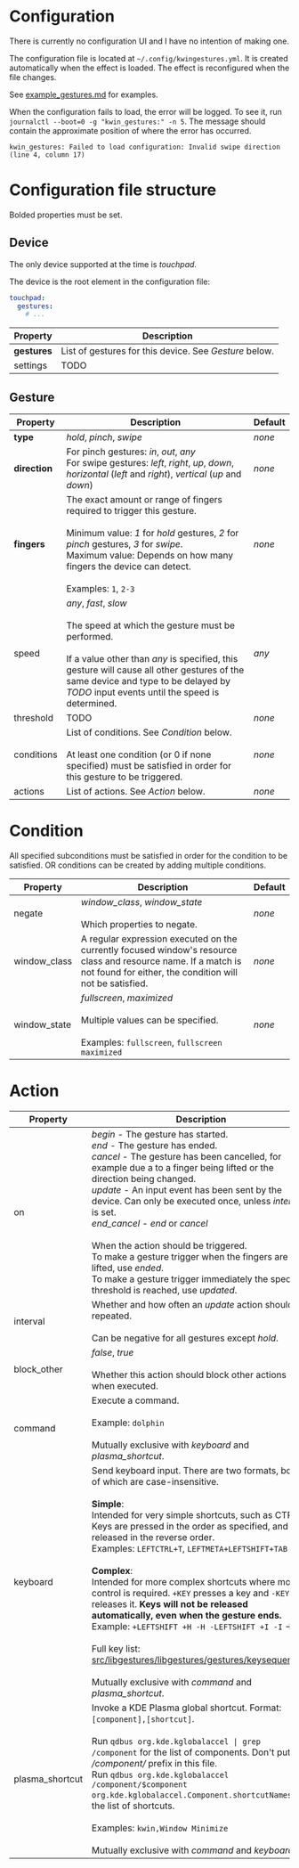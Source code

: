 # Configuration
There is currently no configuration UI and I have no intention of making one.

The configuration file is located at ``~/.config/kwingestures.yml``. It is created automatically when the effect is loaded. The effect is reconfigured when the file changes.

See [example_gestures.md](example_gestures.md) for examples.

When the configuration fails to load, the error will be logged. To see it, run ``journalctl --boot=0 -g "kwin_gestures:" -n 5``. The message should contain the approximate position of where the error has occurred.
```
kwin_gestures: Failed to load configuration: Invalid swipe direction (line 4, column 17)
```

# Configuration file structure
Bolded properties must be set.

## Device
The only device supported at the time is *touchpad*.

The device is the root element in the configuration file:
```yaml
touchpad:
  gestures:
    # ...
```

| Property     | Description                                                |
|--------------|------------------------------------------------------------|
| **gestures** | List of gestures for this device. See *Gesture* below.     |
| settings     | TODO                                                       |

## Gesture

| Property      | Description                                                                                                                                                                                                                                                                | Default |
|---------------|----------------------------------------------------------------------------------------------------------------------------------------------------------------------------------------------------------------------------------------------------------------------------|---------|
| **type**      | *hold*, *pinch*, *swipe*                                                                                                                                                                                                                                                   | *none*  |
| **direction** | For pinch gestures: *in*, *out*, *any*<br>For swipe gestures: *left*, *right*, *up*, *down*, *horizontal* (*left* and *right*), *vertical* (*up* and *down*)                                                                                                               | *none*  |
| **fingers**   | The exact amount or range of fingers required to trigger this gesture.<br><br>Minimum value: *1* for *hold* gestures, *2* for *pinch* gestures, *3* for *swipe*.<br>Maximum value: Depends on how many fingers the device can detect.<br><br>Examples: ``1``, ``2-3``      | *none*  |
| speed         | *any*, *fast*, *slow*<br><br>The speed at which the gesture must be performed.<br><br>If a value other than *any* is specified, this gesture will cause all other gestures of the same device and type to be delayed by *TODO* input events until the speed is determined. | *any*   |
| threshold     | TODO                                                                                                                                                                                                                                                                       | *none*  |
| conditions    | List of conditions. See *Condition* below.<br><br>At least one condition (or 0 if none specified) must be satisfied in order for this gesture to be triggered.                                                                                                             | *none*  |                                                                                                        
| actions       | List of actions. See *Action* below.                                                                                                                                                                                                                                       | *none*  |

# Condition
All specified subconditions must be satisfied in order for the condition to be satisfied.  OR conditions can be created by adding multiple conditions.

| Property     | Description                                                                                                                                                                | Default |
|--------------|----------------------------------------------------------------------------------------------------------------------------------------------------------------------------|---------|
| negate       | *window_class*, *window_state*<br><br>Which properties to negate.                                                                                                          | *none*  |
| window_class | A regular expression executed on the currently focused window's resource class and resource name. If a match is not found for either, the condition will not be satisfied. | *none*  |
| window_state | *fullscreen*, *maximized*<br><br>Multiple values can be specified.<br><br>Examples: ``fullscreen``, ``fullscreen maximized``                                               | *none*  |

# Action
| Property        | Description                                                                                                                                                                                                                                                                                                                                                                                                                                                                                                                                                                                                                                                                                                                                                                       | Default |
|-----------------|-----------------------------------------------------------------------------------------------------------------------------------------------------------------------------------------------------------------------------------------------------------------------------------------------------------------------------------------------------------------------------------------------------------------------------------------------------------------------------------------------------------------------------------------------------------------------------------------------------------------------------------------------------------------------------------------------------------------------------------------------------------------------------------|---------|
| on              | *begin* - The gesture has started.<br>*end* - The gesture has ended.<br>*cancel* - The gesture has been cancelled, for example due a to a finger being lifted or the direction being changed.<br>*update* - An input event has been sent by the device. Can only be executed once, unless *interval* is set.<br>*end_cancel* - *end* or *cancel*<br><br>When the action should be triggered.<br>To make a gesture trigger when the fingers are lifted, use *ended*.<br>To make a gesture trigger immediately the specified threshold is reached, use *updated*.                                                                                                                                                                                                                   | *end*   |
| interval        | Whether and how often an *update* action should be repeated.<br><br>Can be negative for all gestures except *hold*.                                                                                                                                                                                                                                                                                                                                                                                                                                                                                                                                                                                                                                                               | *none*  |
| block_other     | *false*, *true*<br><br>Whether this action should block other actions when executed.                                                                                                                                                                                                                                                                                                                                                                                                                                                                                                                                                                                                                                                                                              | *none*  |
| command         | Execute a command.<br><br>Example: ``dolphin``<br><br>Mutually exclusive with *keyboard* and *plasma_shortcut*.                                                                                                                                                                                                                                                                                                                                                                                                                                                                                                                                                                                                                                                                   | *none*  |
| keyboard        | Send keyboard input. There are two formats, both of which are case-insensitive.<br><br>**Simple**:<br>Intended for very simple shortcuts, such as CTRL+T. Keys are pressed in the order as specified, and then released in the reverse order.<br>Examples: ``LEFTCTRL+T``, ``LEFTMETA+LEFTSHIFT+TAB``<br><br>**Complex**:<br>Intended for more complex shortcuts where more control is required. ``+KEY`` presses a key and ``-KEY`` releases it. **Keys will not be released automatically, even when the gesture ends.**<br>Example: ``+LEFTSHIFT +H -H -LEFTSHIFT +I -I`` -> Hi<br><br>Full key list: [src/libgestures/libgestures/gestures/keysequence.h](src/libgestures/libgestures/gestures/keysequence.h)<br><br>Mutually exclusive with *command* and *plasma_shortcut*. | *none*  |
| plasma_shortcut | Invoke a KDE Plasma global shortcut. Format: ``[component],[shortcut]``.<br><br>Run ``qdbus org.kde.kglobalaccel \| grep /component`` for the list of components. Don't put the */component/* prefix in this file.<br>Run ``qdbus org.kde.kglobalaccel /component/$component org.kde.kglobalaccel.Component.shortcutNames`` for the list of shortcuts.<br><br>Examples: ``kwin,Window Minimize``<br><br>Mutually exclusive with *command* and *keyboard*.                                                                                                                                                                                                                                                                                                                         | *none*  |